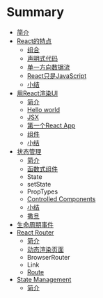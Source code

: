 # Summary

* [简介](README.md)
* [React的特点](chapter1.md)
  * [组合](chapter1/zu-he.md)
  * [声明式代码](chapter1/sheng-ming-shi-dai-ma.md)
  * [单一方向数据流](chapter1/dan-yi-fang-xiang-shu-ju-liu.md)
  * [React只是JavaScript](chapter1/reactzhi-shi-javascript.md)
  * [小结](chapter1/xiao-jie.md)
* [用React渲染UI](yong-react-xuan-ran-ui.md)
  * [简介](yong-react-xuan-ran-ui/jian-jie.md)
  * [Hello world](yong-react-xuan-ran-ui/hello-world.md)
  * [JSX](yong-react-xuan-ran-ui/jsx.md)
  * [第一个React App](yong-react-xuan-ran-ui/di-yi-ge-react-app.md)
  * [组件](yong-react-xuan-ran-ui/zu-he-zu-jian.md)
  * [小结](yong-react-xuan-ran-ui/xiao-jie.md)
* [状态管理](zhuang-tai-guan-li.md)
  * [简介](jian-jie.md)
  * [函数式组件](han-shu-shi-zu-jian.md)
  * State
  * setState
  * PropTypes
  * [Controlled Components](controlled-components.md)
  * [小结](xiao-jie.md)
  * [撒旦](sa-dan.md)
* [生命周期事件](sheng-ming-zhou-qi-shi-jian.md)
* [React Router](react-router.md)
  * [简介](react-router/jian-jie.md)
  * [动态渲染页面](react-router/dong-tai-xuan-ran-ye-mian.md)
  * BrowserRouter
  * Link
  * [Route](react-router/route.md)
* [State Management](state-management.md)
  * [简介](state-management/jian-jie.md)

